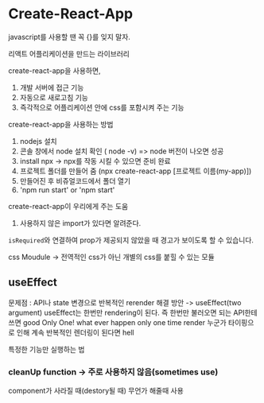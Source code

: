 # Create-React-App

javascript를 사용할 땐 꼭 {}를 잊지 말자.

리액트 어플리케이션을 만드는 라이브러리

create-react-app을 사용하면,

1. 개발 서버에 접근 기능
2. 자동으로 새로고침 기능
3. 즉각적으로 어플리케이션 안에 css를 포함시켜 주는 기능

create-react-app을 사용하는 방법

1. nodejs 설치
2. 콘솔 창에서 node 설치 확인 ( node -v) => node 버전이 나오면 성공
3. install npx -> npx를 작동 시킬 수 있으면 준비 완료
4. 프로젝트 폴더를 만들어 줌 (npx create-react-app [프로젝트 이름(my-app)])
5. 만들어진 후 비쥬얼코드에서 폴더 열기
6. 'npm run start' or 'npm start'

create-react-app이 우리에게 주는 도움

1. 사용하지 않은 import가 있다면 알려준다.

`isRequired`와 연결하여 prop가 제공되지 않았을 때
경고가 보이도록 할 수 있습니다.

css Moudule -> 전역적인 css가 아닌 개별의 css를 붙힐 수 있는 모듈

## useEffect

문제점 : API나 state 변경으로 반복적인 rerender
해결 방안 -> useEffect(two argument)
useEffect는 한번만 rendering이 된다. 즉 한번만 불러오면 되는 API한테쓰면 good
Only One! what ever happen only one time render
누군가 타이핑으로 인해 계속 반복적인 렌더링이 된다면 hell

특정한 기능만 실행하는 법

### cleanUp function -> 주로 사용하지 않음(sometimes use)

component가 사라질 때(destory될 때) 무언가 해줄때 사용
